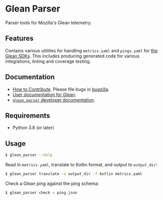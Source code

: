 # Glean Parser

Parser tools for Mozilla's Glean telemetry.

## Features

Contains various utilities for handling `metrics.yaml` and `pings.yaml` for [the
Glean SDKs](https://mozilla.github.io/glean). This includes producing generated
code for various integrations, linting and coverage testing.

## Documentation

- [How to Contribute](https://github.com/mozilla/glean_parser/blob/main/CONTRIBUTING.md). Please file bugs in [bugzilla](https://bugzilla.mozilla.org/enter_bug.cgi?assigned_to=nobody%40mozilla.org&bug_ignored=0&bug_severity=normal&bug_status=NEW&cf_fission_milestone=---&cf_fx_iteration=---&cf_fx_points=---&cf_status_firefox65=---&cf_status_firefox66=---&cf_status_firefox67=---&cf_status_firefox_esr60=---&cf_status_thunderbird_esr60=---&cf_tracking_firefox65=---&cf_tracking_firefox66=---&cf_tracking_firefox67=---&cf_tracking_firefox_esr60=---&cf_tracking_firefox_relnote=---&cf_tracking_thunderbird_esr60=---&product=Data%20Platform%20and%20Tools&component=Glean%3A%20SDK&contenttypemethod=list&contenttypeselection=text%2Fplain&defined_groups=1&flag_type-203=X&flag_type-37=X&flag_type-41=X&flag_type-607=X&flag_type-721=X&flag_type-737=X&flag_type-787=X&flag_type-799=X&flag_type-800=X&flag_type-803=X&flag_type-835=X&flag_type-846=X&flag_type-855=X&flag_type-864=X&flag_type-916=X&flag_type-929=X&flag_type-930=X&flag_type-935=X&flag_type-936=X&flag_type-937=X&form_name=enter_bug&maketemplate=Remember%20values%20as%20bookmarkable%20template&op_sys=Unspecified&priority=P3&&rep_platform=Unspecified&status_whiteboard=%5Btelemetry%3Aglean-rs%3Am%3F%5D&target_milestone=---&version=unspecified).
- [User documentation for Glean](https://mozilla.github.io/glean/).
- [`glean_parser` developer documentation](https://mozilla.github.io/glean_parser/).

## Requirements

- Python 3.8 (or later)

## Usage

```sh
$ glean_parser --help
```

Read in `metrics.yaml`, translate to Kotlin format, and
output to `output_dir`:

```sh
$ glean_parser translate -o output_dir -f kotlin metrics.yaml
```

Check a Glean ping against the ping schema:

```sh
$ glean_parser check < ping.json
```
